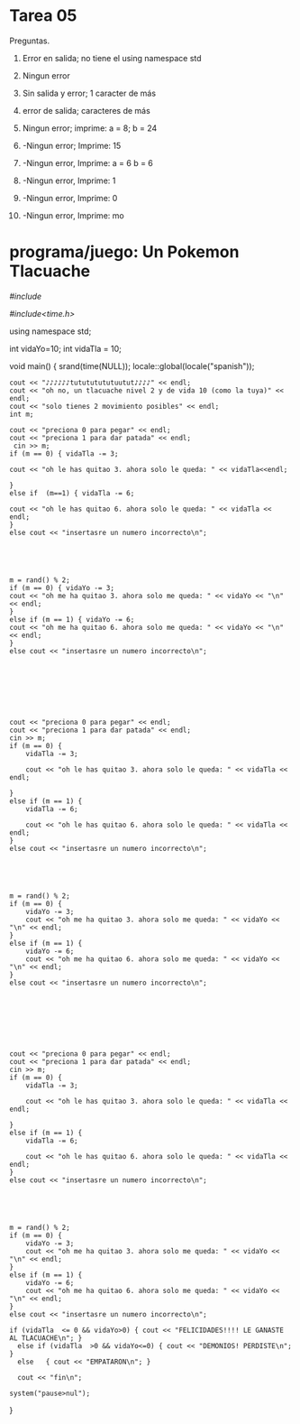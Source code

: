 # Tarea 05
Preguntas.

1. Error en salida; no tiene el using namespace std

2. Ningun error

3. Sin salida y error; 1 caracter de más

4. error de salida; caracteres de más

5. Ningun error; imprime: a = 8; b = 24

6. -Ningun error; Imprime: 15

7. -Ningun error, Imprime: a = 6 b = 6

8. -Ningun error, Imprime: 1

9. -Ningun error, Imprime: 0

10. -Ningun error, Imprime: mo

# programa/juego: Un Pokemon Tlacuache

_#include <iostream>_
 
_#include<time.h>_
  

using namespace std;

int vidaYo=10;
int vidaTla = 10;

void main() {
	srand(time(NULL));
	locale::global(locale("spanish"));

	cout << "♪♪♪♪♪♪tutututututuutut♪♪♪♪" << endl;
	cout << "oh no, un tlacuache nivel 2 y de vida 10 (como la tuya)" << endl;
	cout << "solo tienes 2 movimiento posibles" << endl;
	int m;

	cout << "preciona 0 para pegar" << endl;
	cout << "preciona 1 para dar patada" << endl;
	 cin >> m; 
	if (m == 0) { vidaTla -= 3;
	
	cout << "oh le has quitao 3. ahora solo le queda: " << vidaTla<<endl;
	
	}
	else if  (m==1) { vidaTla -= 6;
	
	cout << "oh le has quitao 6. ahora solo le queda: " << vidaTla << endl;
	}
	else cout << "insertasre un numero incorrecto\n";





	m = rand() % 2;
	if (m == 0) { vidaYo -= 3;
	cout << "oh me ha quitao 3. ahora solo me queda: " << vidaYo << "\n" << endl;
	}
	else if (m == 1) { vidaYo -= 6; 
	cout << "oh me ha quitao 6. ahora solo me queda: " << vidaYo << "\n" << endl;
	}
	else cout << "insertasre un numero incorrecto\n";








	cout << "preciona 0 para pegar" << endl;
	cout << "preciona 1 para dar patada" << endl;
	cin >> m;
	if (m == 0) {
		vidaTla -= 3;

		cout << "oh le has quitao 3. ahora solo le queda: " << vidaTla << endl;

	}
	else if (m == 1) {
		vidaTla -= 6;

		cout << "oh le has quitao 6. ahora solo le queda: " << vidaTla << endl;
	}
	else cout << "insertasre un numero incorrecto\n";





	m = rand() % 2;
	if (m == 0) {
		vidaYo -= 3;
		cout << "oh me ha quitao 3. ahora solo me queda: " << vidaYo << "\n" << endl;
	}
	else if (m == 1) {
		vidaYo -= 6;
		cout << "oh me ha quitao 6. ahora solo me queda: " << vidaYo << "\n" << endl;
	}
	else cout << "insertasre un numero incorrecto\n";








	cout << "preciona 0 para pegar" << endl;
	cout << "preciona 1 para dar patada" << endl;
	cin >> m;
	if (m == 0) {
		vidaTla -= 3;

		cout << "oh le has quitao 3. ahora solo le queda: " << vidaTla << endl;

	}
	else if (m == 1) {
		vidaTla -= 6;

		cout << "oh le has quitao 6. ahora solo le queda: " << vidaTla << endl;
	}
	else cout << "insertasre un numero incorrecto\n";





	m = rand() % 2;
	if (m == 0) {
		vidaYo -= 3;
		cout << "oh me ha quitao 3. ahora solo me queda: " << vidaYo <<  "\n" << endl;
	}
	else if (m == 1) {
		vidaYo -= 6;
		cout << "oh me ha quitao 6. ahora solo me queda: " << vidaYo << "\n" << endl;
	}
	else cout << "insertasre un numero incorrecto\n";

	if (vidaTla  <= 0 && vidaYo>0) { cout << "FELICIDADES!!!! LE GANASTE AL TLACUACHE\n"; }
	  else if (vidaTla  >0 && vidaYo<=0) { cout << "DEMONIOS! PERDISTE\n"; }
	  else   { cout << "EMPATARON\n"; }

	  cout << "fin\n";

	system("pause>nul");

}


